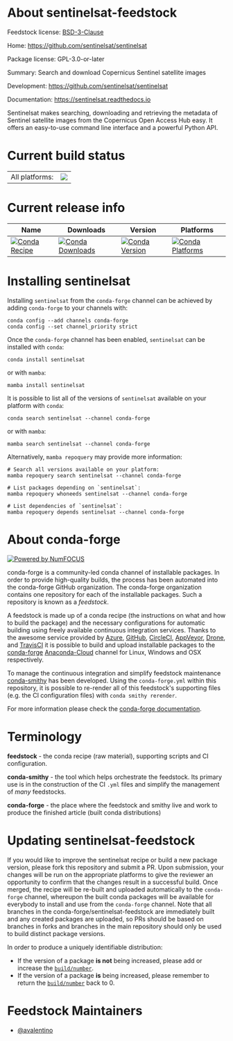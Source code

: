 About sentinelsat-feedstock
===========================

Feedstock license: [BSD-3-Clause](https://github.com/conda-forge/sentinelsat-feedstock/blob/main/LICENSE.txt)

Home: https://github.com/sentinelsat/sentinelsat

Package license: GPL-3.0-or-later

Summary: Search and download Copernicus Sentinel satellite images

Development: https://github.com/sentinelsat/sentinelsat

Documentation: https://sentinelsat.readthedocs.io

Sentinelsat makes searching, downloading and retrieving the metadata
of Sentinel satellite images from the Copernicus Open Access Hub easy.
It offers an easy-to-use command line interface and a powerful Python API.


Current build status
====================


<table><tr><td>All platforms:</td>
    <td>
      <a href="https://dev.azure.com/conda-forge/feedstock-builds/_build/latest?definitionId=10858&branchName=main">
        <img src="https://dev.azure.com/conda-forge/feedstock-builds/_apis/build/status/sentinelsat-feedstock?branchName=main">
      </a>
    </td>
  </tr>
</table>

Current release info
====================

| Name | Downloads | Version | Platforms |
| --- | --- | --- | --- |
| [![Conda Recipe](https://img.shields.io/badge/recipe-sentinelsat-green.svg)](https://anaconda.org/conda-forge/sentinelsat) | [![Conda Downloads](https://img.shields.io/conda/dn/conda-forge/sentinelsat.svg)](https://anaconda.org/conda-forge/sentinelsat) | [![Conda Version](https://img.shields.io/conda/vn/conda-forge/sentinelsat.svg)](https://anaconda.org/conda-forge/sentinelsat) | [![Conda Platforms](https://img.shields.io/conda/pn/conda-forge/sentinelsat.svg)](https://anaconda.org/conda-forge/sentinelsat) |

Installing sentinelsat
======================

Installing `sentinelsat` from the `conda-forge` channel can be achieved by adding `conda-forge` to your channels with:

```
conda config --add channels conda-forge
conda config --set channel_priority strict
```

Once the `conda-forge` channel has been enabled, `sentinelsat` can be installed with `conda`:

```
conda install sentinelsat
```

or with `mamba`:

```
mamba install sentinelsat
```

It is possible to list all of the versions of `sentinelsat` available on your platform with `conda`:

```
conda search sentinelsat --channel conda-forge
```

or with `mamba`:

```
mamba search sentinelsat --channel conda-forge
```

Alternatively, `mamba repoquery` may provide more information:

```
# Search all versions available on your platform:
mamba repoquery search sentinelsat --channel conda-forge

# List packages depending on `sentinelsat`:
mamba repoquery whoneeds sentinelsat --channel conda-forge

# List dependencies of `sentinelsat`:
mamba repoquery depends sentinelsat --channel conda-forge
```


About conda-forge
=================

[![Powered by
NumFOCUS](https://img.shields.io/badge/powered%20by-NumFOCUS-orange.svg?style=flat&colorA=E1523D&colorB=007D8A)](https://numfocus.org)

conda-forge is a community-led conda channel of installable packages.
In order to provide high-quality builds, the process has been automated into the
conda-forge GitHub organization. The conda-forge organization contains one repository
for each of the installable packages. Such a repository is known as a *feedstock*.

A feedstock is made up of a conda recipe (the instructions on what and how to build
the package) and the necessary configurations for automatic building using freely
available continuous integration services. Thanks to the awesome service provided by
[Azure](https://azure.microsoft.com/en-us/services/devops/), [GitHub](https://github.com/),
[CircleCI](https://circleci.com/), [AppVeyor](https://www.appveyor.com/),
[Drone](https://cloud.drone.io/welcome), and [TravisCI](https://travis-ci.com/)
it is possible to build and upload installable packages to the
[conda-forge](https://anaconda.org/conda-forge) [Anaconda-Cloud](https://anaconda.org/)
channel for Linux, Windows and OSX respectively.

To manage the continuous integration and simplify feedstock maintenance
[conda-smithy](https://github.com/conda-forge/conda-smithy) has been developed.
Using the ``conda-forge.yml`` within this repository, it is possible to re-render all of
this feedstock's supporting files (e.g. the CI configuration files) with ``conda smithy rerender``.

For more information please check the [conda-forge documentation](https://conda-forge.org/docs/).

Terminology
===========

**feedstock** - the conda recipe (raw material), supporting scripts and CI configuration.

**conda-smithy** - the tool which helps orchestrate the feedstock.
                   Its primary use is in the construction of the CI ``.yml`` files
                   and simplify the management of *many* feedstocks.

**conda-forge** - the place where the feedstock and smithy live and work to
                  produce the finished article (built conda distributions)


Updating sentinelsat-feedstock
==============================

If you would like to improve the sentinelsat recipe or build a new
package version, please fork this repository and submit a PR. Upon submission,
your changes will be run on the appropriate platforms to give the reviewer an
opportunity to confirm that the changes result in a successful build. Once
merged, the recipe will be re-built and uploaded automatically to the
`conda-forge` channel, whereupon the built conda packages will be available for
everybody to install and use from the `conda-forge` channel.
Note that all branches in the conda-forge/sentinelsat-feedstock are
immediately built and any created packages are uploaded, so PRs should be based
on branches in forks and branches in the main repository should only be used to
build distinct package versions.

In order to produce a uniquely identifiable distribution:
 * If the version of a package **is not** being increased, please add or increase
   the [``build/number``](https://docs.conda.io/projects/conda-build/en/latest/resources/define-metadata.html#build-number-and-string).
 * If the version of a package **is** being increased, please remember to return
   the [``build/number``](https://docs.conda.io/projects/conda-build/en/latest/resources/define-metadata.html#build-number-and-string)
   back to 0.

Feedstock Maintainers
=====================

* [@avalentino](https://github.com/avalentino/)

